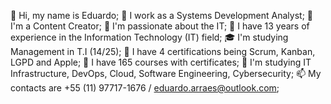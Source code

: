 👋 Hi, my name is Eduardo;
💼 I work as a Systems Development Analyst;
📢 I'm a Content Creator;
💙 I'm passionate about the IT;
🚀 I have 13 years of experience in the Information Technology (IT) field;
🎓 I'm studying Management in T.I (14/25);
🥇 I have 4 certifications being Scrum, Kanban, LGPD and Apple;
📘 I have 165 courses with certificates;
🌱 I'm studying IT Infrastructure, DevOps, Cloud, Software Engineering, Cybersecurity;
📫 My contacts are +55 (11) 97717-1676 / eduardo.arraes@outlook.com;

<!---
odraude2104/odraude2104 is a ✨ special ✨ repository because its `README.md` (this file) appears on your GitHub profile.
You can click the Preview link to take a look at your changes.
--->
